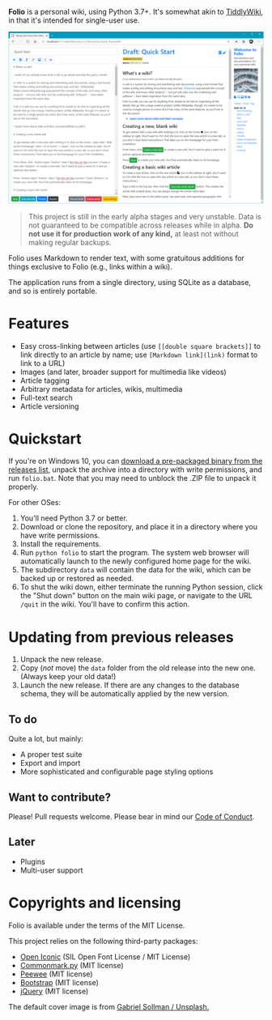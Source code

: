 **Folio** is a personal wiki, using Python 3.7+. It's somewhat akin to [TiddlyWiki](https://tiddlywiki.com/), in that it's intended for single-user use.

![](screenshot.png)

> This project is still in the early alpha stages and very unstable. Data is not guaranteed to be compatible across releases while in alpha. **Do not use it for production work of any kind,** at least not without making regular backups.

Folio uses Markdown to render text, with some gratuitous additions for things exclusive to Folio (e.g., links within a wiki).

The application runs from a single directory, using SQLite as a database, and so is entirely portable.

# Features

* Easy cross-linking between articles (use `[[double square brackets]]` to link directly to an article by name; use `[Markdown link](link)` format to link to a URL)
* Images (and later, broader support for multimedia like videos)
* Article tagging
* Arbitrary metadata for articles, wikis, multimedia
* Full-text search
* Article versioning

# Quickstart

If you're on Windows 10, you can [download a pre-packaged binary from the releases list](https://github.com/syegulalp/folio/releases), unpack the archive into a directory with write permissions, and run `folio.bat`. Note that you may need to unblock the .ZIP file to unpack it properly.

For other OSes:

1. You'll need Python 3.7 or better.
2. Download or clone the repository, and place it in a directory where you have write permissions.
3. Install the requirements.
4. Run `python folio` to start the program. The system web browser will automatically launch to the newly configured home page for the wiki.
5. The subdirectory `data` will contain the data for the wiki, which can be backed up or restored as needed.
6. To shut the wiki down, either terminate the running Python session, click the "Shut down" button on the main wiki page, or navigate to the URL `/quit` in the wiki. You'll have to confirm this action.

# Updating from previous releases

1. Unpack the new release.
2. Copy (*not* move) the `data` folder from the old release into the new one. (Always keep your old data!)
3. Launch the new release. If there are any changes to the database schema, they will be automatically applied by the new version.

## To do

Quite a lot, but mainly:

* A proper test suite
* Export and import
* More sophisticated and configurable page styling options

## Want to contribute?

Please! Pull requests welcome. Please bear in mind our [Code of Conduct](CODE_OF_CONDUCT.md).

## Later

* Plugins
* Multi-user support

# Copyrights and licensing

Folio is available under the terms of the MIT License.

This project relies on the following third-party packages:

* [Open Iconic](https://github.com/iconic/open-iconic) (SIL Open Font License / MIT License)
* [Commonmark.py](https://github.com/readthedocs/commonmark.py/) (MIT license)
* [Peewee](https://github.com/coleifer/peewee/) (MIT license)
* [Bootstrap](https://getbootstrap.com/docs/4.0/about/license/) (MIT license)
* [jQuery](https://jquery.org/license/) (MIT license)

The default cover image is from [Gabriel Sollman / Unsplash.](https://unsplash.com/photos/Y7d265_7i08)